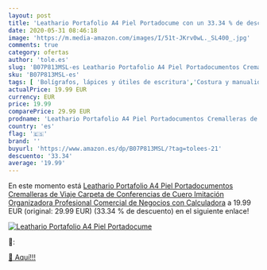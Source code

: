 ```yaml
---
layout: post
title: 'Leathario Portafolio A4 Piel Portadocume con un 33.34 % de descuento'
date: 2020-05-31 08:46:18
image: 'https://m.media-amazon.com/images/I/51t-JKrv0wL._SL400_.jpg'
comments: true
category: ofertas
author: 'tole.es'
slug: 'B07P813MSL-es Leathario Portafolio A4 Piel Portadocumentos Cremalleras...'
sku: 'B07P813MSL-es'
tags: [ 'Bolígrafos, lápices y útiles de escritura','Costura y manualidades','Dibujo','Hogar y cocina','Lápices','Marcadores','Materiales de dibujo','Oficina y papelería','Portaminas','Rotuladores y subrayadores','Subrayadores','calculadora', ]
actualPrice: 19.99 EUR
currency: EUR
price: 19.99
comparePrice: 29.99 EUR
prodname: 'Leathario Portafolio A4 Piel Portadocumentos Cremalleras de Viaje Carpeta de Conferencias de Cuero Imitación Organizadora Profesional Comercial de Negocios con Calculadora'
country: 'es'
flag: '🇪🇸'
brand: ''
buyurl: 'https://www.amazon.es/dp/B07P813MSL/?tag=tolees-21'
descuento: '33.34'
average: '19.99'
---
```


En este momento está [Leathario Portafolio A4 Piel Portadocumentos Cremalleras de Viaje Carpeta de Conferencias de Cuero Imitación Organizadora Profesional Comercial de Negocios con Calculadora](https://www.amazon.es/dp/B07P813MSL/?tag=tolees-21) a 19.99 EUR (original: 29.99 EUR) (33.34 %  de descuento) en el siguiente enlace!

[![Leathario Portafolio A4 Piel Portadocume](https://m.media-amazon.com/images/I/51t-JKrv0wL._SL400_.jpg)](https://www.amazon.es/dp/B07P813MSL/?tag=tolees-21)

🔎:


[🛒 Aquí!!!](https://www.amazon.es/dp/B07P813MSL/?tag=tolees-21)
